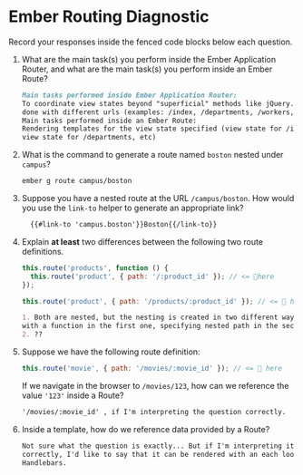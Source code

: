 # Ember Routing Diagnostic

Record your responses inside the fenced code blocks below each question.

1.  What are the main task(s) you perform inside the Ember Application Router,
    and what are the main task(s) you perform inside an Ember Route?

    ```md
    Main tasks performed inside Ember Application Router:
    To coordinate view states beyond "superficial" methods like jQuery. It is
    done with different urls (examples: /index, /departments, /workers, etc)
    Main tasks performed inside an Ember Route:
    Rendering templates for the view state specified (view state for /index,
    view state for /departments, etc)
    ```

1.  What is the command to generate a route named `boston` nested under
    `campus`?

    ```md
    ember g route campus/boston
    ```

1.  Suppose you have a nested route at the URL `/campus/boston`. How would you
    use the `link-to` helper to generate an appropriate link?

    ```md
      {{#link-to 'campus.boston'}}Boston{{/link-to}}
    ```

1.  Explain **at least** two differences between the following two route
    definitions.

    ```js
    this.route('products', function () {
      this.route('product', { path: '/:product_id' }); // <= 👀here
    });

    this.route('product', { path: '/products/:product_id' }); // <= 👀 here
    ```

    ```md
    1. Both are nested, but the nesting is created in two different ways (ie
    with a function in the first one, specifying nested path in the second)
    2. ??
    ```

1.  Suppose we have the following route definition:

    ```js
    this.route('movie', { path: '/movies/:movie_id' }); // <= 👀 here
    ```

    If we navigate in the browser to `/movies/123`, how can we reference the
    value `'123'` inside a Route?

    ```md
    '/movies/:movie_id' , if I'm interpreting the question correctly.
    ```

1.  Inside a template, how do we reference data provided by a Route?

    ```md
    Not sure what the question is exactly... But if I'm interpreting it
    correctly, I'd like to say that it can be rendered with an each loop in
    Handlebars.
    ```
